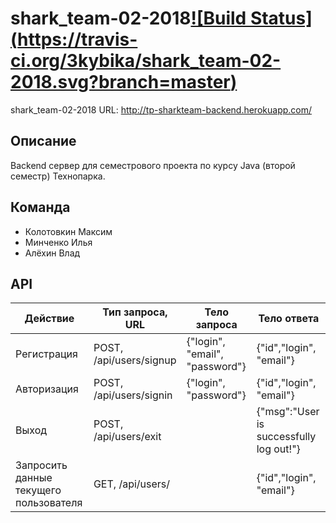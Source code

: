 # shark_team-02-2018[![Build Status] (https://travis-ci.org/3kybika/shark_team-02-2018.svg?branch=master)](https://travis-ci.org/3kybika/shark_team-02-2018)
shark_team-02-2018
URL: http://tp-sharkteam-backend.herokuapp.com/

## Описание
Backend сервер для семестрового проекта по курсу Java (второй семестр) Технопарка.
 
## Команда
* Колотовкин Максим
* Минченко Илья
* Алёхин Влад

## API
| Действие | Тип запроса, URL | Тело запроса | Тело ответа |
| --- | --- | --- | --- |
| Регистрация | POST, /api/users/signup | {"login", "email", "password"} | {"id","login", "email"} |
| Авторизация | POST, /api/users/signin | {"login", "password"} | {"id","login", "email"} |
| Выход | POST, /api/users/exit |  | {"msg":"User is successfully log out!"} |
| Запросить данные текущего пользователя | GET, /api/users/ | | {"id","login", "email"} | |

